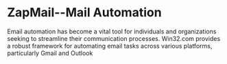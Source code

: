 # ZapMail--Mail Automation
Email automation has become a vital tool for individuals and organizations seeking to streamline their communication processes. Win32.com provides a robust framework for automating email tasks across various platforms, particularly Gmail and Outlook

